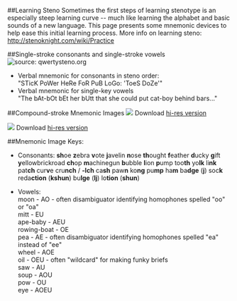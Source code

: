 ##Learning Steno
Sometimes the first steps of learning stenotype is an especially steep learning curve -- much like learning the alphabet and basic sounds of a new language. This page presents some mnemonic devices to help ease this initial learning process.
More info on learning steno: http://stenoknight.com/wiki/Practice

##Single-stroke consonants and single-stroke vowels
![source: qwertysteno.org](https://www.dropbox.com/s/yhlwbrtwsozxbpd/steno-keyboard2.png?raw=1)
* Verbal mnemonic for consonants in steno order: <br>
"STicK PoWer HeRe FoR PuB LoGo: 'ToeS DoZe'" <br>
* Verbal mnemonic for single-key vowels <br>
"The bAt-bOt bEt her bUtt that she could put cat-boy behind bars..."

##Compound-stroke Mnemonic Images
![](https://www.dropbox.com/s/cvzb7c0sv5893jd/024_PloverMnemonicConsonants.png?raw=1)
Download [hi-res version](https://www.dropbox.com/s/cvzb7c0sv5893jd/024_PloverMnemonicConsonants.png?dl=0)

![](https://www.dropbox.com/s/n5c6j3hozbittvr/005_PloverMnemonicVowels.png?raw=1)
Download [hi-res version](https://www.dropbox.com/s/n5c6j3hozbittvr/005_PloverMnemonicVowels.png?dl=0)

##Mnemonic Image Keys:
* Consonants:
**sh**oe
**z**ebra
**v**ote
**j**avelin
**n**ose
**th**ought
**f**eather
**d**ucky
**g**ift
**y**ellowbrickroad
**ch**op
**m**achinegun
**b**ubble
**l**ion
**p**ump
too**th**
yo**lk**
li**nk**
pat**ch**
cur**v**e
cru**nch** / **-lch**
ca**sh**
paw**n**
ko**ng**
pu**mp**
ha**m**
ba**dge** (**j**)
soc**k**
reda**ction** (**kshun**)
bu**lge** (**lj**)
lo**tion** (**shun**)

* Vowels: <br>
moon - AO - often disambiguator identifying homophones spelled "oo" or "oa" <br>
mitt - EU<br>
ape-baby - AEU <br>
rowing-boat - OE <br>
pea - AE - often disambiguator identifying homophones spelled "ea" instead of "ee" <br>
wheel - AOE <br>
oil - OEU - often "wildcard" for making funky briefs <br>
saw - AU <br>
soup - AOU <br>
pow - OU <br>
eye - AOEU <br>